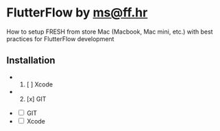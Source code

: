 # FlutterFlow by ms@ff.hr

How to setup FRESH from store Mac (Macbook, Mac mini, etc.) with best practices for FlutterFlow development 

## Installation

- 1. [ ] Xcode
- 2. [x] GIT
 
<ul>
    <li><input type="checkbox"> GIT</li>
    <li><input type="checkbox"> Xcode</li>
</ul>
